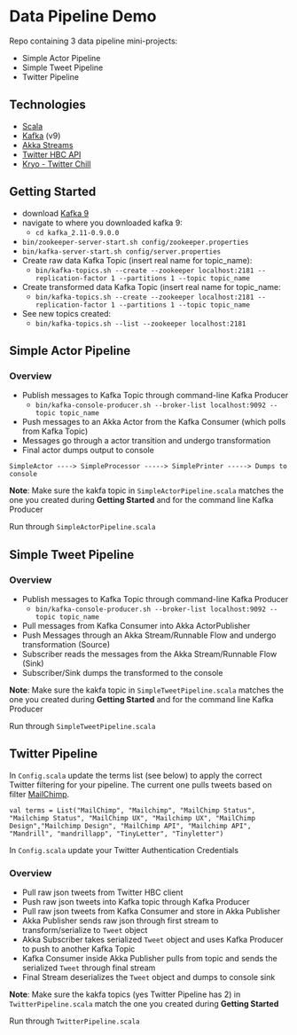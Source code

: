 # Data Pipeline Demo
Repo containing 3 data pipeline mini-projects:
* Simple Actor Pipeline
* Simple Tweet Pipeline
* Twitter Pipeline

## Technologies
* [Scala](http://www.scala-lang.org/download)
* [Kafka](http://kafka.apache.org/downloads.html) (v9)
* [Akka Streams](http://doc.akka.io/docs/akka-stream-and-http-experimental/2.0.2/scala.html)
* [Twitter HBC API](https://github.com/twitter/hbc)
* [Kryo - Twitter Chill](https://github.com/twitter/chill)

## Getting Started
* download [Kafka 9](http://kafka.apache.org/downloads.html)
* navigate to where you downloaded kafka 9: 
  * `cd kafka_2.11-0.9.0.0`
* `bin/zookeeper-server-start.sh config/zookeeper.properties`
* `bin/kafka-server-start.sh config/server.properties`
* Create raw data Kafka Topic (insert real name for topic_name): 
  * `bin/kafka-topics.sh --create --zookeeper localhost:2181 --replication-factor 1 --partitions 1 --topic topic_name`
* Create transformed data Kafka Topic (insert real name for topic_name: 
  * `bin/kafka-topics.sh --create --zookeeper localhost:2181 --replication-factor 1 --partitions 1 --topic topic_name`
* See new topics created:
  * `bin/kafka-topics.sh --list --zookeeper localhost:2181`

## Simple Actor Pipeline
### Overview
* Publish messages to Kafka Topic through command-line Kafka Producer
  *  `bin/kafka-console-producer.sh --broker-list localhost:9092 --topic topic_name`
* Push messages to an Akka Actor from the Kafka Consumer (which polls from Kafka Topic)
* Messages go through a actor transition and undergo transformation
* Final actor dumps output to console

`SimpleActor ----> SimpleProcessor -----> SimplePrinter -----> Dumps to console`

**Note**: Make sure the kakfa topic in `SimpleActorPipeline.scala` matches the one you created during **Getting Started** and for the command line Kafka Producer

Run through `SimpleActorPipeline.scala`

## Simple Tweet Pipeline
### Overview
* Publish messages to Kafka Topic through command-line Kafka Producer
  *  `bin/kafka-console-producer.sh --broker-list localhost:9092 --topic topic_name`
* Pull messages from Kafka Consumer into Akka ActorPublisher
* Push Messages through an Akka Stream/Runnable Flow and undergo transformation (Source)
* Subscriber reads the messages from the Akka Stream/Runnable Flow (Sink)
* Subscriber/Sink dumps the transformed to the console

**Note**: Make sure the kakfa topic in `SimpleTweetPipeline.scala` matches the one you created during **Getting Started** and for the command line Kafka Producer

Run through `SimpleTweetPipeline.scala`

## Twitter Pipeline
In `Config.scala` update the terms list (see below) to apply the correct Twitter filtering for your pipeline. The current one pulls tweets based on filter [MailChimp](http://mailchimp.com).

`val terms = List("MailChimp", "Mailchimp", "MailChimp Status", "Mailchimp Status", "MailChimp UX", "Mailchimp UX", "MailChimp Design","Mailchimp Design", "MailChimp API", "Mailchimp API", "Mandrill", "mandrillapp", "TinyLetter", "Tinyletter")`

In `Config.scala` update your Twitter Authentication Credentials

### Overview
* Pull raw json tweets from Twitter HBC client
* Push raw json tweets into Kafka topic through Kafka Producer
* Pull raw json tweets from Kafka Consumer and store in Akka Publisher
* Akka Publisher sends raw json through first stream to transform/serialize to `Tweet` object
* Akka Subscriber takes serialized `Tweet` object and uses Kafka Producer to push to another Kafka Topic
* Kafka Consumer inside Akka Publisher pulls from topic and sends the serialized `Tweet` through final stream
* Final Stream deserializes the `Tweet` object and dumps to console sink

**Note**: Make sure the kakfa topics (yes Twitter Pipeline has 2) in `TwitterPipeline.scala` match the one you created during **Getting Started** 

Run through `TwitterPipeline.scala`

